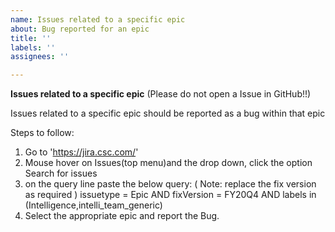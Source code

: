 ```yaml
---
name: Issues related to a specific epic
about: Bug reported for an epic
title: ''
labels: ''
assignees: ''

---
```


**Issues related to a specific epic**
(Please do not open a Issue in GitHub!!)

Issues related to a specific epic should be reported as a bug within that epic

Steps to follow:
1. Go to 'https://jira.csc.com/'
2. Mouse hover on Issues(top menu)and the drop down, click the option Search for issues
3. on the query line paste the below query: ( Note: replace the fix version as required ) 
issuetype = Epic AND fixVersion = FY20Q4 AND labels in (Intelligence,intelli_team_generic)
4. Select the appropriate epic and report the Bug.
